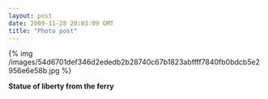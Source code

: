 ```yaml
---
layout: post
date: 2009-11-28 20:03:09 GMT
title: "Photo post"
---
```

{% img /images/54d6701def346d2ededb2b28740c67b1823abffff7840fb0bdcb5e2956e6e58b.jpg %}

<b>Statue of liberty from the ferry</b>